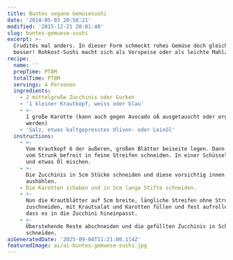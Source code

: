 ```yaml
---
title: Buntes vegane Gemüsesushi
date: '2014-05-03 20:58:21'
modified: '2015-12-21 20:01:40'
slug: buntes-gemuese-sushi
excerpt: >-
  Crudités mal anders. In dieser Form schmeckt rohes Gemüse doch gleich viel
  besser! Rohkost-Sushi macht sich als Vorspeise oder als leichte Mahlzeit gut. 
recipe:
  name: ''
  prepTime: PT8M
  totalTime: PT8M
  servings: 4 Personen
  ingredients:
    - 2 mittelgroße Zucchinis oder Gurken
    - '1 kleiner Krautkopf, weiss oder blau'
    - >-
      1 große Karotte (kann auch gegen Avocado oÄ ausgetauscht oder ergänzt
      werden)
    - 'Salz, etwas kaltgepresstes Oliven- oder Leinöl'
  instructions:
    - >-
      Vom Krautkopf 6 der äußeren, großen Blätter beiseite legen. Dann 1/4 davon
      vom Strunk befreit in feine Streifen schneiden. In einer Schüssel mit Salz
      und etwas Öl mischen.
    - >-
      Die Zucchinis in 5cm Stücke schneiden und diese vorsichtig innen
      aushöhlen.
    - Die Karotten schaben und in 5cm lange Stifte schneiden.
    - >-
      Nun die Krautblätter auf 5cm breite, längliche Streifen ohne Strunk
      zuschneiden, mit Krautsalat und Karotten füllen und fest aufrollen, so
      dass es in die Zucchini hineinpasst.
    - >-
      Überstehende Reste abschneiden und die gefüllten Zucchinis in Scheiben
      schneiden.
aiGeneratedDate: '2025-09-04T11:21:00.114Z'
featuredImage: ai/ai-buntes-gemuese-sushi.jpg
---
```


